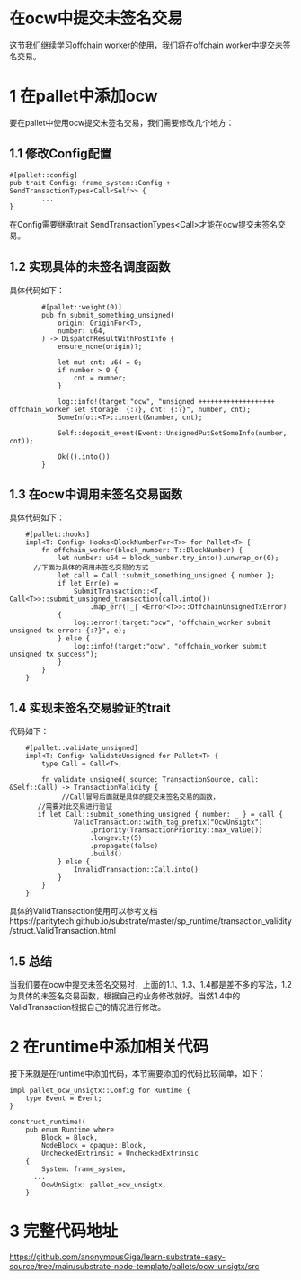 # 在ocw中提交未签名交易

这节我们继续学习offchain worker的使用，我们将在offchain worker中提交未签名交易。

# 1 在pallet中添加ocw

要在pallet中使用ocw提交未签名交易，我们需要修改几个地方：

## 1.1 修改Config配置

```
#[pallet::config]
pub trait Config: frame_system::Config + SendTransactionTypes<Call<Self>> {
		...
}
```
在Config需要继承trait SendTransactionTypes<Call<Self>>才能在ocw提交未签名交易。
  
## 1.2 实现具体的未签名调度函数
具体代码如下：
```
		#[pallet::weight(0)]
		pub fn submit_something_unsigned(
			origin: OriginFor<T>,
			number: u64,
		) -> DispatchResultWithPostInfo {
			ensure_none(origin)?;

			let mut cnt: u64 = 0;
			if number > 0 {
				cnt = number;
			}

			log::info!(target:"ocw", "unsigned +++++++++++++++++++ offchain_worker set storage: {:?}, cnt: {:?}", number, cnt);
			SomeInfo::<T>::insert(&number, cnt);

			Self::deposit_event(Event::UnsignedPutSetSomeInfo(number, cnt));

			Ok(().into())
		}  
```

## 1.3 在ocw中调用未签名交易函数
具体代码如下：
```
	#[pallet::hooks]
	impl<T: Config> Hooks<BlockNumberFor<T>> for Pallet<T> {
		fn offchain_worker(block_number: T::BlockNumber) {
			let number: u64 = block_number.try_into().unwrap_or(0);
      //下面为具体的调用未签名交易的方式
			let call = Call::submit_something_unsigned { number };
			if let Err(e) =
				SubmitTransaction::<T, Call<T>>::submit_unsigned_transaction(call.into())
					.map_err(|_| <Error<T>>::OffchainUnsignedTxError)
			{
				log::error!(target:"ocw", "offchain_worker submit unsigned tx error: {:?}", e);
			} else {
				log::info!(target:"ocw", "offchain_worker submit unsigned tx success");
			}
		}
	}
```
  
 
## 1.4 实现未签名交易验证的trait
代码如下：
```
	#[pallet::validate_unsigned]
	impl<T: Config> ValidateUnsigned for Pallet<T> {
		type Call = Call<T>;

		fn validate_unsigned(_source: TransactionSource, call: &Self::Call) -> TransactionValidity {
			 //Call冒号后面就是具体的提交未签名交易的函数，
       //需要对此交易进行验证
       if let Call::submit_something_unsigned { number: _ } = call {
				ValidTransaction::with_tag_prefix("OcwUnsigtx")
					.priority(TransactionPriority::max_value())
					.longevity(5)
					.propagate(false)
					.build()
			} else {
				InvalidTransaction::Call.into()
			}
		}
	} 
```
具体的ValidTransaction使用可以参考文档https://paritytech.github.io/substrate/master/sp_runtime/transaction_validity/struct.ValidTransaction.html

## 1.5 总结
当我们要在ocw中提交未签名交易时，上面的1.1、1.3、1.4都是差不多的写法，1.2为具体的未签名交易函数，根据自己的业务修改就好。当然1.4中的ValidTransaction根据自己的情况进行修改。


# 2 在runtime中添加相关代码
接下来就是在runtime中添加代码，本节需要添加的代码比较简单，如下：
```
impl pallet_ocw_unsigtx::Config for Runtime {
	type Event = Event;
}

construct_runtime!(
	pub enum Runtime where
		Block = Block,
		NodeBlock = opaque::Block,
		UncheckedExtrinsic = UncheckedExtrinsic
	{
		System: frame_system,
	  ...
		OcwUnSigtx: pallet_ocw_unsigtx,
	}
```

# 3 完整代码地址

https://github.com/anonymousGiga/learn-substrate-easy-source/tree/main/substrate-node-template/pallets/ocw-unsigtx/src
